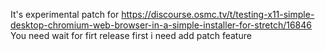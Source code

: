 It's experimental patch for https://discourse.osmc.tv/t/testing-x11-simple-desktop-chromium-web-browser-in-a-simple-installer-for-stretch/16846
You need wait for firt release
first i need add patch feature



